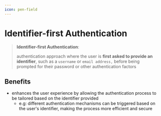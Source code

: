 ```yaml
---
icon: pen-field
---
```


# Identifier-first Authentication

> **Identifier-first Authentication**:
>
> authentication approach where the user is **first asked to provide an identifier**, such as a `username` or `email address,` before being prompted for their password or other authentication factors

## Benefits

* enhances the user experience by allowing the authentication process to be tailored based on the identifier provided
  * e.g: different authentication mechanisms can be triggered based on the user's identifier, making the process more efficient and secure

